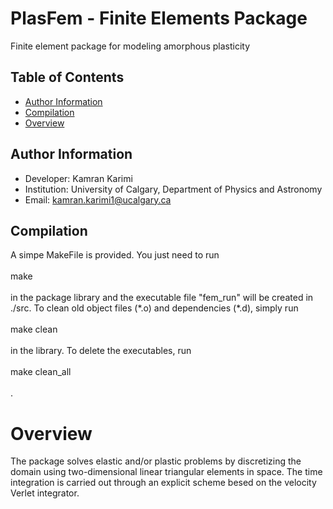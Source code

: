 # PlasFem - Finite Elements Package
Finite element package for modeling amorphous plasticity

## Table of Contents
* [Author Information](#author-information)
* [Compilation](#compilation)
* [Overview](#overview)

## Author Information
* Developer: Kamran Karimi
* Institution: University of Calgary, Department of Physics and Astronomy
* Email: [kamran.karimi1@ucalgary.ca](mailto:lunde@adobe.com?subject=[GitHub]%20Source%20Han%20Sans)

## Compilation
A simpe MakeFile is provided. You just need to run \
\
make \
\
in the package library and the executable file "fem_run" will be created in ./src. To clean old object files (\*.o) and dependencies (\*.d), simply run \
\
make clean \
\
in the library. To delete the executables, run \
\
make clean_all \
\
.

# Overview
The package solves elastic and/or plastic problems by discretizing the domain using two-dimensional linear triangular elements in space. The time
integration is carried out through an explicit scheme besed on the velocity Verlet integrator.
